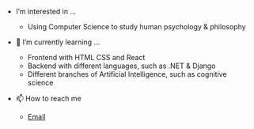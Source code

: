 
- I’m interested in ...
    - Using Computer Science to study human psychology & philosophy

- 🌱 I’m currently learning ...
    - Frontend with HTML CSS and React
    - Backend with different languages, such as .NET & Django
    - Different branches of Artificial Intelligence, such as cognitive science

- 📫 How to reach me
    - [Email](mailto:For.Mohammad.Asadpour@gmail.com)
<!--     - [LinkedIn](https://www.linkedin.com/in/mohammad-asadpour-a00738242/) -->
<!---
AsadpourMohammad/AsadpourMohammad is a ✨ special ✨ repository because its `README.md` (this file) appears on your GitHub profile.
You can click the Preview link to take a look at your changes.
--->

